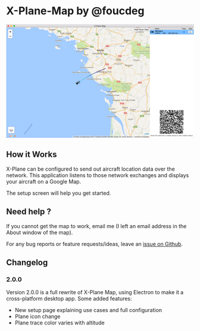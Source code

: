 # X-Plane-Map by @foucdeg

![](./screenshot.png)

## How it Works

X-Plane can be configured to send out aircraft location data over the network.
This application listens to those network exchanges and displays your aircraft on a Google Map.

The setup screen will help you get started.

## Need help ?

If you cannot get the map to work, email me (I left an email address in the About window of the map).

For any bug reports or feature requests/ideas, leave an [issue on Github](https://github.com/foucdeg/x-plane-map-electron/issues).

## Changelog

### 2.0.0

Version 2.0.0 is a full rewrite of X-Plane Map, using Electron to make it a cross-platform desktop app.
Some added features:

 - New setup page explaining use cases and full configuration
 - Plane icon change
 - Plane trace color varies with altitude
